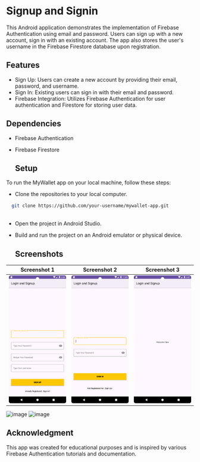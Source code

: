 # Signup and Signin 

This Android application demonstrates the implementation of Firebase Authentication using email and password. Users can sign up with a new account, sign in with an existing account. The app also stores the user's username in the Firebase Firestore database upon registration.

## Features

- Sign Up: Users can create a new account by providing their email, password, and username.
- Sign In: Existing users can sign in with their email and password.
- Firebase Integration: Utilizes Firebase Authentication for user authentication and Firestore for storing user data.

## Dependencies

- Firebase Authentication
- Firebase Firestore

  ## Setup

To run the MyWallet app on your local machine, follow these steps:

- Clone the repositories to your local computer.
```bash
  git clone https://github.com/your-username/mywallet-app.git
  
```
- Open the project in Android Studio.
- Build and run the project on an Android emulator or physical device.

  ## Screenshots

| Screenshot 1 | Screenshot 2 | Screenshot 3 |
|:-------------:|:-------------:|:-------------:|
| ![Screenshot 1](Screenshot_20240403_145549.png) | ![Screenshot 2](Screenshot_20240403_115919.png) | ![Screenshot 3](Screenshot_20240403_145721.png) |
![image](https://github.com/WMSShehara/FirebaseAutentification/assets/114556816/7e699be6-5924-4031-a7a8-061d383265ab)
![image](https://github.com/WMSShehara/FirebaseAutentification/assets/114556816/fdb79db7-85de-4f6f-97ca-f5ed0ec2521d)



## Acknowledgment

This app was created for educational purposes and is inspired by various Firebase Authentication tutorials and documentation.

